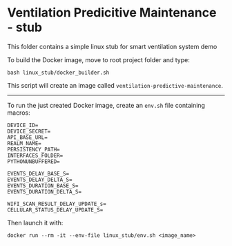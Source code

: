 
# Ventilation Predicitive Maintenance - stub

This folder contains a simple linux stub for smart ventilation system demo

To build the Docker image, move to root project folder and type:

`bash linux_stub/docker_builder.sh`

This script will create an image called `ventilation-predictive-maintenance`.

---

To run the just created Docker image, create an `env.sh` file containing macros:

```
DEVICE_ID=
DEVICE_SECRET=
API_BASE_URL=
REALM_NAME=
PERSISTENCY_PATH=
INTERFACES_FOLDER=
PYTHONUNBUFFERED=

EVENTS_DELAY_BASE_S=
EVENTS_DELAY_DELTA_S=
EVENTS_DURATION_BASE_S=
EVENTS_DURATION_DELTA_S=

WIFI_SCAN_RESULT_DELAY_UPDATE_s=
CELLULAR_STATUS_DELAY_UPDATE_S=
```

Then launch it with:

`docker run --rm -it --env-file linux_stub/env.sh <image_name>`